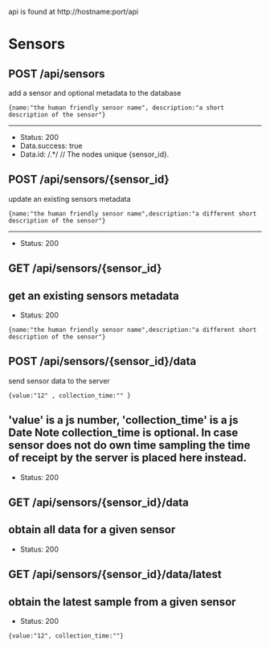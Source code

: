 api is found at http://hostname:port/api


# Sensors


## POST /api/sensors
add a sensor and optional metadata to the database
```
{name:"the human friendly sensor name", description:"a short description of the sensor"}
```
---
* Status: 200
* Data.success: true
* Data.id: /.*/  // The nodes unique {sensor_id}.


## POST /api/sensors/{sensor_id}
update an existing sensors metadata
```
{name:"the human friendly sensor name",description:"a different short description of the sensor"}
```
---
* Status: 200

## GET /api/sensors/{sensor_id}
get an existing sensors metadata
---
* Status: 200
```
{name:"the human friendly sensor name",description:"a different short description of the sensor"}
```

## POST /api/sensors/{sensor_id}/data
send sensor data to the server
```
{value:"12" , collection_time:"" }
```
'value' is a js number, 'collection_time' is a js Date
Note collection_time is optional. In case sensor does not do own time sampling the time of receipt by the server is placed here instead.
---
* Status: 200


## GET /api/sensors/{sensor_id}/data
obtain all data for a given sensor
---
* Status: 200


## GET /api/sensors/{sensor_id}/data/latest
obtain the latest sample from a given sensor
---
* Status: 200
```
{value:"12", collection_time:""}
```

